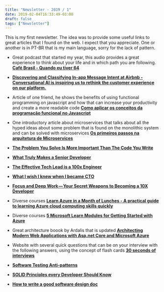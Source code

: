 ```yaml
---
title: "Newsletter - 2019 / 1"
date: 2019-02-04T16:33:49-03:00
draft: false
tags: ["Newsletter"]
---
```


This is my first newsletter. The idea was to provide some useful links to great articles that I found on the web. I expect that you appreciate. One or another is in PT-BR that is my main language, sorry for the lack of pattern.

- Great podcast that started my year, this audio provides a great experience to think about your life and in which path you are following. **[Café Brasil - Quando eu tiver 64](http://www.portalcafebrasil.com.br/podcasts/649-quando-eu-tiver-64/)**

- **[Discovering and Classifying In-app Message Intent at Airbnb - Conversational AI is inspiring us to rethink the customer experience on our platform.](https://medium.com/airbnb-engineering/discovering-and-classifying-in-app-message-intent-at-airbnb-6a55f5400a0c)**

- Article of one friend, he shows the benefits of using functional programming on javascript and how that can increase your productivity and create a more readable code **[Como aplicar os conceitos da programação funcional no Javascript](https://take.net/blog/4devs/programacao-funcional-no-javascript/)**

- One introductory article about microservices that talks about all the hyped ideas about some problem that is found on the monolithic system and can be solved with microservices **[Os primeiros passos na arquitetura de Microservices](http://www.ramonduraes.net/2019/01/14/os-primeiros-passos-na-arquitetura-de-microservices/)**

- **[The Problem You Solve Is More Important Than The Code You Write](https://levelup.gitconnected.com/the-problem-you-solve-is-more-important-than-the-code-you-write-d0e5493132c6)**

- **[What Truly Makes a Senior Developer](https://medium.com/s/story/what-truly-makes-a-senior-developer-74b608847d7e)**

- **[The Effective Tech Lead is a 100x Engineer](https://hackernoon.com/the-effective-tech-lead-is-a-100x-engineer-fe49c0372a63)**

- **[What I wish I knew when I became CTO](https://medium.com/sketchdeck-developer-blog/what-i-wish-i-knew-when-i-became-cto-fdc934b790e3)**

- **[Focus and Deep Work — Your Secret Weapons to Becoming a 10X Developer](https://medium.freecodecamp.org/focus-and-deep-work-your-secret-weapons-to-becoming-a-10x-developer-8e203a6ad291)**

- Diverse courses **[Learn Azure in a Month of Lunches - A practical guide to learning Azure cloud computing skills quickly](https://azure.microsoft.com/en-us/resources/learn-azure-in-a-month-of-lunches)**

- Diverse courses **[5 Microsoft Learn Modules for Getting Started with Azure](https://medium.com/microsoftazure/5-microsoft-learn-modules-for-getting-started-with-azure-cf948c8c3caf)**

- Great architecture boook by Ardalis that is updated **[Architecting Modern Web Applications with Asp.net Core and Microsoft Azure](https://ardalis.com/architecture-ebook)**

- Website with several quick questions that can be on your interview with the following answers, using the concept of flash cards **[30 seconds of interviews](https://30secondsofinterviews.org/)**

- **[Software Testing Anti-patterns](http://blog.codepipes.com/testing/software-testing-antipatterns.html)**

- **[SOLID Principles every Developer Should Know](https://blog.bitsrc.io/solid-principles-every-developer-should-know-b3bfa96bb688)**

- **[How to write a good software design doc](https://medium.freecodecamp.org/how-to-write-a-good-software-design-document-66fcf019569c)**